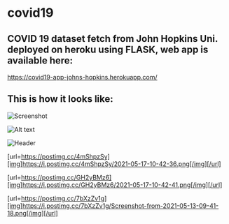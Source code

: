# covid19
## COVID 19 dataset fetch from John Hopkins Uni. deployed on heroku using FLASK, web app is available here:
https://covid19-app-johns-hopkins.herokuapp.com/

## This is how it looks like:

![Screenshot](https://github.com/yogenderPalChandra/yogenderPalChandra/covid19/2021-05-17-10-42-36.png)

![Alt text](https://github.com/yogenderPalChandra/master/yogenderPalChandra/covid19/2021-05-17-10-42-36.png?raw=true "Optional Title")

![Header](https://github.com/yogenderPalChandra/master/covid19/2021-05-17-10-42-36.png "Header")


[url=https://postimg.cc/4mShpzSy][img]https://i.postimg.cc/4mShpzSy/2021-05-17-10-42-36.png[/img][/url]

[url=https://postimg.cc/GH2yBMz6][img]https://i.postimg.cc/GH2yBMz6/2021-05-17-10-42-41.png[/img][/url]

[url=https://postimg.cc/7bXzZv1g][img]https://i.postimg.cc/7bXzZv1g/Screenshot-from-2021-05-13-09-41-18.png[/img][/url]


